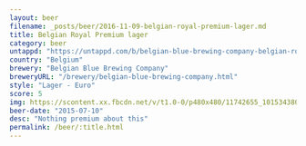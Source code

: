 ```yaml
---
layout: beer
filename: _posts/beer/2016-11-09-belgian-royal-premium-lager.md
title: Belgian Royal Premium lager
category: beer
untappd: "https://untappd.com/b/belgian-blue-brewing-company-belgian-royal/643640"
country: "Belgium"
brewery: "Belgian Blue Brewing Company"
breweryURL: "/brewery/belgian-blue-brewing-company.html"
style: "Lager - Euro"
score: 5
img: https://scontent.xx.fbcdn.net/v/t1.0-0/p480x480/11742655_10153438036023745_7783155327321003667_n.jpg?oh=c6f9fd8587fcfc45f97ed342b8ea4f8c&oe=5949C004
beer-date: "2015-07-10"
desc: "Nothing premium about this"
permalink: /beer/:title.html
---
```

